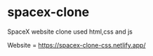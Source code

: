 # spacex-clone
SpaceX website clone used html,css and js

Website = https://spacex-clone-css.netlify.app/
